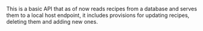 This is a basic API that as of now reads recipes from a database and serves them to a local host endpoint, it includes provisions for updating recipes, deleting them and adding new ones.
